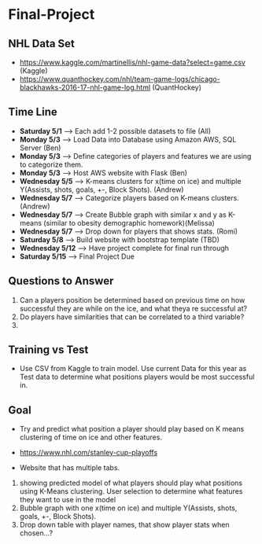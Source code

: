 # Final-Project
## NHL Data Set ##
* https://www.kaggle.com/martinellis/nhl-game-data?select=game.csv (Kaggle)
* https://www.quanthockey.com/nhl/team-game-logs/chicago-blackhawks-2016-17-nhl-game-log.html (QuantHockey)
## Time Line ##
* **Saturday 5/1** --> Each add 1-2 possible datasets to file (All)
*  **Monday 5/3** --> Load Data into Database using Amazon AWS, SQL Server (Ben)
* **Monday 5/3** --> Define categories of players and features we are using to categorize them.
* **Monday 5/3** --> Host AWS website with Flask (Ben)
* **Wednesday 5/5** --> K-means clusters for x(time on ice) and multiple Y(Assists, shots, goals, +-, Block Shots). (Andrew)
* **Wednesday 5/7** --> Categorize players based on K-means clusters. (Andrew)
* **Wednesday 5/7** --> Create Bubble graph with similar x and y as K-means (similar to obesity demographic homework)(Melissa)
* **Wednesday 5/7** --> Drop down for players that shows stats. (Romi)
* **Saturday 5/8** --> Build website with bootstrap template (TBD)
* **Wednesday 5/12** --> Have project complete for final run through
* **Saturday 5/15** --> Final Project Due


## Questions to Answer ##
1. Can a players position be determined based on previous time on how successful they are while on the ice, and what theya re successful at?
2. Do players have similarities that can be correlated to a third variable?
3. 

## Training vs Test ##
* Use CSV from Kaggle to train model. Use current Data for this year as Test data to determine what positions players would be most successful in.

## Goal ## 
* Try and predict what position a player should play based on K means clustering of time on ice and other features.  
* https://www.nhl.com/stanley-cup-playoffs


* Website that has multiple tabs.
1. showing predicted model of what players should play what positions using K-Means clustering. User selection to determine what features they want to use in the model
2. Bubble graph with one x(time on ice) and multiple Y(Assists, shots, goals, +-, Block Shots). 
3. Drop down table with player names, that show player stats when chosen...?


